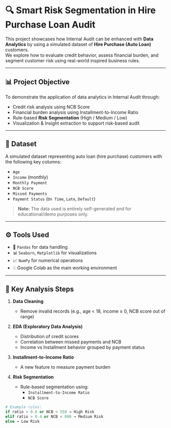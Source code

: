 # 🔍 Smart Risk Segmentation in Hire Purchase Loan Audit

This project showcases how Internal Audit can be enhanced with **Data Analytics** by using a simulated dataset of **Hire Purchase (Auto Loan)** customers.  
We explore how to evaluate credit behavior, assess financial burden, and segment customer risk using real-world inspired business rules.

---

## 📊 Project Objective

To demonstrate the application of data analytics in Internal Audit through:

- Credit risk analysis using NCB Score
- Financial burden analysis using Installment-to-Income Ratio
- Rule-based **Risk Segmentation** (High / Medium / Low)
- Visualization & Insight extraction to support risk-based audit

---

## 📁 Dataset

A simulated dataset representing auto loan (hire purchase) customers with the following key columns:

- `Age`  
- `Income` (monthly)
- `Monthly Payment`
- `NCB Score`
- `Missed Payments`
- `Payment Status` (`On Time`, `Late`, `Default`)

> **Note:** The data used is entirely self-generated and for educational/demo purposes only.

---

## ⚙️ Tools Used

- 🐼 `Pandas` for data handling  
- 📊 `Seaborn`, `Matplotlib` for visualizations  
- 📈 `NumPy` for numerical operations  
- 💡 Google Colab as the main working environment

---

## 🧠 Key Analysis Steps

1. **Data Cleaning**  
   - Remove invalid records (e.g., age < 18, income ≤ 0, NCB score out of range)

2. **EDA (Exploratory Data Analysis)**  
   - Distribution of credit scores  
   - Correlation between missed payments and NCB  
   - Income vs Installment behavior grouped by payment status

3. **Installment-to-Income Ratio**  
   - A new feature to measure payment burden

4. **Risk Segmentation**  
   - Rule-based segmentation using:
     - `Installment-to-Income Ratio`
     - `NCB Score`

```python
# Example rules:
if ratio > 0.6 or NCB < 550 → High Risk  
elif ratio > 0.4 or NCB < 600 → Medium Risk  
else → Low Risk
